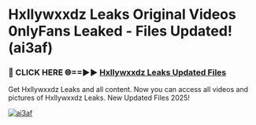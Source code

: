 # Hxllywxxdz Leaks Original Videos 0nlyFans Leaked - Files Updated! (ai3af)

<h3>🔴 CLICK HERE 🌐==►► <a href="https://tinyurl.com/2jnfzry5" rel="nofollow">Hxllywxxdz Leaks Updated Files</a></h3>

Get Hxllywxxdz Leaks and all content. Now you can access all videos and pictures of Hxllywxxdz Leaks. New Updated Files 2025!

[![ai3af](https://i.imgur.com/GyGTBgg.gif)](https://tinyurl.com/2jnfzry5)
